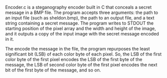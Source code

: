 Encoder.c is a steganography encoder built in C that conceals a secret message in a BMP file. The program accepts three arguments: the path to an input file (such as sheldon.bmp), the path to an output file, and a text string containing a secret message. The program writes to STDOUT the starting position of the pixel array and the width and height of the image, and it outputs a copy of the input image with the secret message encoded in it.

The encode the message in the file, the program repurposes the least significant bit (LSB) of each color byte of each pixel. So, the LSB of the first color byte of the first pixel encodes the LSB of the first byte of the message, the LSB of second color byte of the first pixel encodes the next bit of the first byte of the message, and so on.
